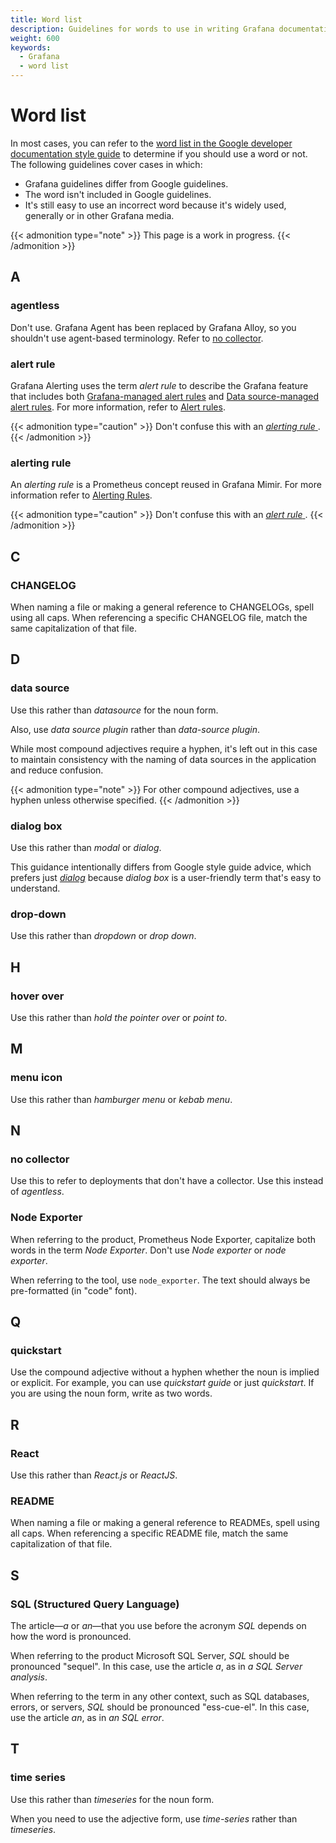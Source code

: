 ```yaml
---
title: Word list
description: Guidelines for words to use in writing Grafana documentation.
weight: 600
keywords:
  - Grafana
  - word list
---
```


# Word list

In most cases, you can refer to the [word list in the Google developer documentation style guide](https://developers.google.com/style/word-list) to determine if you should use a word or not. The following guidelines cover cases in which:

- Grafana guidelines differ from Google guidelines.
- The word isn't included in Google guidelines.
- It's still easy to use an incorrect word because it's widely used, generally or in other Grafana media.

{{< admonition type="note" >}}
This page is a work in progress.
{{< /admonition >}}

<!-- vale Grafana.Headings = NO -->
<!-- vale Grafana.Spelling = NO -->
<!-- vale Grafana.WordList = NO -->

## A

### agentless

Don't use. Grafana Agent has been replaced by Grafana Alloy, so you shouldn't use agent-based terminology. Refer to [no collector](#no-collector).

### alert rule

Grafana Alerting uses the term _alert rule_ to describe the Grafana feature that includes both [Grafana-managed alert rules](https://grafana.com/docs/grafana/latest/alerting/fundamentals/alert-rules/alert-rule-types/#grafana-managed-alert-rules) and [Data source-managed alert rules](https://grafana.com/docs/grafana/latest/alerting/fundamentals/alert-rules/alert-rule-types/#data-source-managed-alert-rules).
For more information, refer to [Alert rules](https://grafana.com/docs/grafana/latest/alerting/fundamentals/alert-rules/).

{{< admonition type="caution" >}}
Don't confuse this with an [_alerting rule_ ](#alerting-rule).
{{< /admonition >}}

### alerting rule

An _alerting rule_ is a Prometheus concept reused in Grafana Mimir.
For more information refer to [Alerting Rules](https://prometheus.io/docs/prometheus/latest/configuration/alerting_rules/).

{{< admonition type="caution" >}}
Don't confuse this with an [_alert rule_ ](#alert-rule).
{{< /admonition >}}

<!--
## B -->

## C

### CHANGELOG

When naming a file or making a general reference to CHANGELOGs, spell using all caps. When referencing a specific CHANGELOG file, match the same capitalization of that file.

## D

### data source

Use this rather than _datasource_ for the noun form.

Also, use _data source plugin_ rather than _data-source plugin_.

While most compound adjectives require a hyphen, it's left out in this case to maintain consistency with the naming of data sources in the application and reduce confusion.

{{< admonition type="note" >}}
For other compound adjectives, use a hyphen unless otherwise specified.
{{< /admonition >}}

### dialog box

<!-- vale Grafana.DialogBox = NO -->

Use this rather than _modal_ or _dialog_.

This guidance intentionally differs from Google style guide advice, which prefers just [_dialog_](https://developers.google.com/style/word-list#dialog) because _dialog box_ is a user-friendly term that's easy to understand.

<!-- vale Grafana.YES = NO -->

### drop-down

Use this rather than _dropdown_ or _drop down_.

<!--
## E
## F
## G -->

## H

### hover over

Use this rather than _hold the pointer over_ or _point to_.

<!--
## I
## J
## K
## L
-->

## M

### menu icon

Use this rather than _hamburger menu_ or _kebab menu_.

## N

### no collector

Use this to refer to deployments that don't have a collector. Use this instead of _agentless_.

### Node Exporter

<!-- vale Grafana.PrometheusExporters = NO -->
<!-- This is demonstrating improper usage. -->

When referring to the product, Prometheus Node Exporter, capitalize both words in the term _Node Exporter_.
Don't use _Node exporter_ or _node exporter_.

<!-- vale Grafana.PrometheusExporters = YES -->

When referring to the tool, use `node_exporter`. The text should always be pre-formatted (in "code" font).

<!--
## O
## P -->

## Q

### quickstart

Use the compound adjective without a hyphen whether the noun is implied or explicit. For example, you can use _quickstart guide_ or just _quickstart_. If you are using the noun form, write as two words.

## R

### React

<!-- vale Grafana.React = NO -->
<!-- This is demonstrating improper usage. -->

Use this rather than _React.js_ or _ReactJS_.

<!-- vale Grafana.React = YES -->

### README

When naming a file or making a general reference to READMEs, spell using all caps. When referencing a specific README file, match the same capitalization of that file.

## S

### SQL (Structured Query Language)

The article&mdash;_a_ or _an_&mdash;that you use before the acronym _SQL_ depends on how the word is pronounced.

When referring to the product Microsoft SQL Server, _SQL_ should be pronounced "sequel". In this case, use the article _a_, as in _a SQL Server analysis_.

When referring to the term in any other context, such as SQL databases, errors, or servers, _SQL_ should be pronounced "ess-cue-el". In this case, use the article _an_, as in _an SQL error_.

## T

### time series

Use this rather than _timeseries_ for the noun form.

When you need to use the adjective form, use _time-series_ rather than _timeseries_.

<!--

## U

## V

## W

## X

-->

<!-- vale on -->
